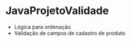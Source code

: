 # JavaProjetoValidade

<ul>
  <li>Lógica para ordenação</li>
  <li>Validação de campos de cadastro de produto</li>
</ul>
